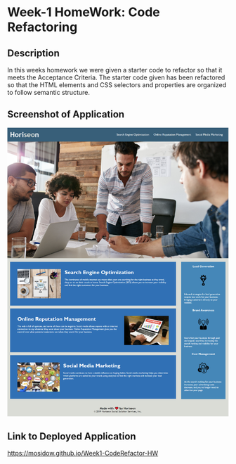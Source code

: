 # Week-1 HomeWork: Code Refactoring

## Description

In this weeks homework we were given a starter code to refactor so that it meets the Acceptance Criteria. The starter code given has been refactored so that the HTML elements and CSS selectors and properties are organized to follow semantic structure.

## Screenshot of Application

<img src="./assets/images/screenshot.png">

## Link to Deployed Application

https://mosidow.github.io/Week1-CodeRefactor-HW
